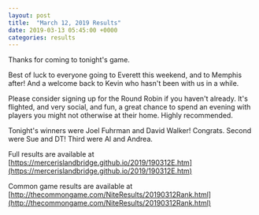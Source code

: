 ```yaml
---
layout: post
title:  "March 12, 2019 Results"
date: 2019-03-13 05:45:00 +0000
categories: results
---
```

Thanks for coming to tonight's game.

Best of luck to everyone going to Everett this weekend, and to Memphis after! And a welcome back to Kevin who hasn't been with us in a while.

Please consider signing up for the Round Robin if you haven't already. It's flighted, and very social, and fun, a great chance to spend an evening with players you might not otherwise at their home. Highly recommended.

Tonight's winners were Joel Fuhrman and David Walker! Congrats. Second were Sue and DT! Third were Al and Andrea.

Full results are available at [https://mercerislandbridge.github.io/2019/190312E.htm](https://mercerislandbridge.github.io/2019/190312E.htm)

Common game results are available at [http://thecommongame.com/NiteResults/20190312Rank.html](http://thecommongame.com/NiteResults/20190312Rank.html)
